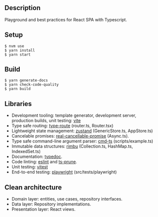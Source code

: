 ## Description

Playground and best practices for React SPA with Typescript.

## Setup

```
$ nvm use
$ yarn install
$ yarn start
```

## Build

```
$ yarn generate-docs
$ yarn check-code-quality
$ yarn build
```

## Libraries

-   Development tooling: template generator, development server, production builds, unit testing: [vite](https://vitejs.dev/)
-   Type safe routing: [type-route](https://github.com/zilch/type-route) (router.ts, Router.tsx)
-   Lightweight state management: [zustand](https://github.com/pmndrs/zustand) (GenericStore.ts, AppStore.ts)
-   Cancelable promises: [real-cancellable-promise](https://github.com/srmagura/real-cancellable-promise) (Async.ts).
-   Type safe command-line argument parser: [cmd-ts](https://cmd-ts.vercel.app/) (scripts/example.ts)
-   Immutable data structures: [rimbu](https://rimbu.org/) (Collection.ts, HashMap.ts, IndexedSet.ts)
-   Documentation: [typedoc](https://typedoc.org/).
-   Code linting: [eslint](https://eslint.org/) and [ts-prune](https://github.com/nadeesha/ts-prune).
-   Unit testing: [vitest](https://vitest.dev/)
-   End-to-end testing: [playwright](https://playwright.dev/) (src/tests/playwright)

## Clean architecture

-   Domain layer: entities, use cases, repository interfaces.
-   Data layer: Repository implementations.
-   Presentation layer: React views.
